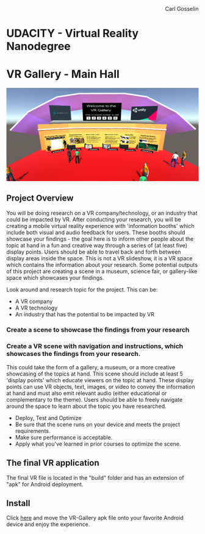 <p align="right">
Carl Gosselin
</p>

# UDACITY - Virtual Reality Nanodegree

# VR Gallery - Main Hall

<p align="center">
<img src="https://github.com/carldgosselin/virtual_reality/blob/master/Project-5-VR-Gallery/documentation/091 - Update Design - Main Hall.png" width="600">
</p>


## Project Overview

You will be doing research on a VR company/technology, or an industry that could be impacted by VR. 
After conducting your research, you will be creating a mobile virtual reality experience with 'information booths' which include both visual and audio feedback for users. 
These booths should showcase your findings - the goal here is to inform other people about the topic at hand in a fun and creative way through a series of (at least five) display points. 
Users should be able to travel back and forth between display areas inside the space. 
This is not a VR slideshow, it is a VR space which contains the information about your research. 
Some potential outputs of this project are creating a scene in a museum, science fair, or gallery-like space which showcases your findings.

Look around and research topic for the project. This can be: <br>
- A VR company
- A VR technology
- An industry that has the potential to be impacted by VR

### Create a scene to showcase the findings from your research
### Create a VR scene with navigation and instructions, which showcases the findings from your research. 
This could take the form of a gallery, a museum, or a more creative showcasing of the topics at hand. 
This scene should include at least 5 'display points' which educate viewers on the topic at hand. 
These display points can use VR objects, text, images, or video to convey the information at hand and must also emit relevant audio (either educational or complementary to the theme). 
Users should be able to freely navigate around the space to learn about the topic you have researched.

- Deploy, Test and Optimize
- Be sure that the scene runs on your device and meets the project requirements.
- Make sure performance is acceptable.
- Apply what you've learned in prior courses to optimize the scene.

## The final VR application

The final VR file is located in the "build" folder and has an extension of "apk" for Android deployment.

## Install

Click <a href="https://github.com/carldgosselin/virtual_reality/blob/master/Project-5-VR-Gallery/build">here</a> and move the VR-Gallery apk file onto your favorite Android device and enjoy the experience.


